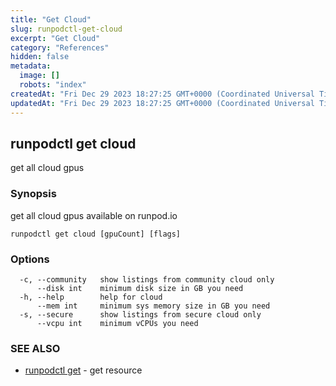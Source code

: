 ```yaml
---
title: "Get Cloud"
slug: runpodctl-get-cloud
excerpt: "Get Cloud"
category: "References"
hidden: false
metadata: 
  image: []
  robots: "index"
createdAt: "Fri Dec 29 2023 18:27:25 GMT+0000 (Coordinated Universal Time)"
updatedAt: "Fri Dec 29 2023 18:27:25 GMT+0000 (Coordinated Universal Time)"
---
```


## runpodctl get cloud

get all cloud gpus

### Synopsis

get all cloud gpus available on runpod.io

```
runpodctl get cloud [gpuCount] [flags]
```

### Options

```
  -c, --community   show listings from community cloud only
      --disk int    minimum disk size in GB you need
  -h, --help        help for cloud
      --mem int     minimum sys memory size in GB you need
  -s, --secure      show listings from secure cloud only
      --vcpu int    minimum vCPUs you need
```

### SEE ALSO

* [runpodctl get](runpodctl_get.md)	 - get resource

